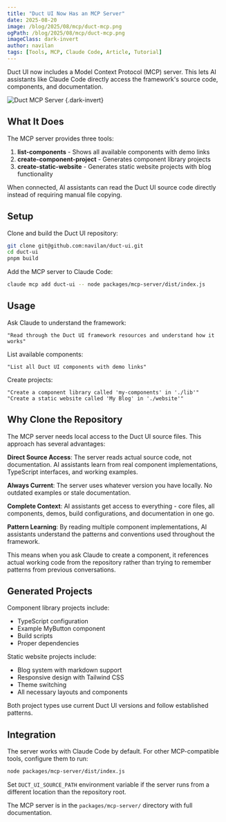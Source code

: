 ```yaml
---
title: "Duct UI Now Has an MCP Server"
date: 2025-08-20
image: /blog/2025/08/mcp/duct-mcp.png
ogPath: /blog/2025/08/mcp/duct-mcp.png
imageClass: dark-invert
author: navilan
tags: [Tools, MCP, Claude Code, Article, Tutorial]
---
```


Duct UI now includes a Model Context Protocol (MCP) server. This lets AI assistants like Claude Code directly access the framework's source code, components, and documentation.

<!--more-->

![Duct MCP Server](/blog/2025/08/mcp/duct-mcp.png) {.dark-invert}

## What It Does

The MCP server provides three tools:

1. **list-components** - Shows all available components with demo links
2. **create-component-project** - Generates component library projects
3. **create-static-website** - Generates static website projects with blog functionality

When connected, AI assistants can read the Duct UI source code directly instead of requiring manual file copying.

## Setup

Clone and build the Duct UI repository:

```bash
git clone git@github.com:navilan/duct-ui.git
cd duct-ui
pnpm build
```

Add the MCP server to Claude Code:

```bash
claude mcp add duct-ui -- node packages/mcp-server/dist/index.js
```

## Usage

Ask Claude to understand the framework:

```
"Read through the Duct UI framework resources and understand how it works"
```

List available components:

```
"List all Duct UI components with demo links"
```

Create projects:

```
"Create a component library called 'my-components' in './lib'"
"Create a static website called 'My Blog' in './website'"
```

## Why Clone the Repository

The MCP server needs local access to the Duct UI source files. This approach has several advantages:

**Direct Source Access**: The server reads actual source code, not documentation. AI assistants learn from real component implementations, TypeScript interfaces, and working examples.

**Always Current**: The server uses whatever version you have locally. No outdated examples or stale documentation.

**Complete Context**: AI assistants get access to everything - core files, all components, demos, build configurations, and documentation in one go.

**Pattern Learning**: By reading multiple component implementations, AI assistants understand the patterns and conventions used throughout the framework.

This means when you ask Claude to create a component, it references actual working code from the repository rather than trying to remember patterns from previous conversations.

## Generated Projects

Component library projects include:
- TypeScript configuration
- Example MyButton component
- Build scripts
- Proper dependencies

Static website projects include:
- Blog system with markdown support
- Responsive design with Tailwind CSS
- Theme switching
- All necessary layouts and components

Both project types use current Duct UI versions and follow established patterns.

## Integration

The server works with Claude Code by default. For other MCP-compatible tools, configure them to run:

```bash
node packages/mcp-server/dist/index.js
```

Set `DUCT_UI_SOURCE_PATH` environment variable if the server runs from a different location than the repository root.

The MCP server is in the `packages/mcp-server/` directory with full documentation.